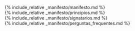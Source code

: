 <main class="manifest">
    <section class="manifest__introduction">
        <div class="container-wrapper">
            <div markdown="1" class="manifest__definition container-w">
                {% include_relative _manifesto/manifesto.md %}
            </div>
        </div>
    </section>
    <section class="manifest__principles">
        <div markdown="1" class="container-wrapper">
            {% include_relative _manifesto/principios.md %}
        </div>
    </section>
    <section class="manifest__assigners">
        <div markdown="1" class="container-wrapper">
            {% include_relative _manifesto/signatarios.md %}
        </div>
    </section>
    <section class="faq">
        <div markdown="0" class="container-wrapper">
            {% include_relative _manifesto/perguntas_frequentes.md %}
        </div>
    </section>
</main>